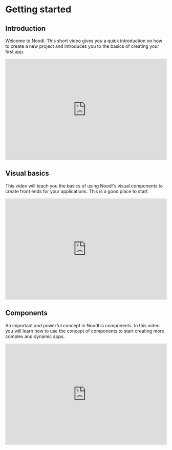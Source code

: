 # Getting started

## Introduction

Welcome to Noodl. This short video gives you a quick introduction on how to create a new project and introduces you to the basics of creating your first app.

<div style="padding:62.5% 0 0 0;position:relative;"><iframe src="https://player.vimeo.com/video/333294272" style="position:absolute;top:0;left:0;width:100%;height:100%;" frameborder="0" allow="autoplay; fullscreen" allowfullscreen></iframe></div>

## Visual basics

This video will teach you the basics of using Noodl's visual components to create front ends for your applications. This is a good place to start.

<div style="padding:62.5% 0 0 0;position:relative;"><iframe src="https://player.vimeo.com/video/333294311" style="position:absolute;top:0;left:0;width:100%;height:100%;" frameborder="0" allow="autoplay; fullscreen" allowfullscreen></iframe></div><script src="https://player.vimeo.com/api/player.js"></script>

## Components

An important and powerful concept in Noodl is components. In this video you will learn how to use the concept of components to start creating more complex and dynamic apps.

<div style="padding:62.5% 0 0 0;position:relative;"><iframe src="https://player.vimeo.com/video/333294342" style="position:absolute;top:0;left:0;width:100%;height:100%;" frameborder="0" allow="autoplay; fullscreen" allowfullscreen></iframe></div><script src="https://player.vimeo.com/api/player.js"></script>
